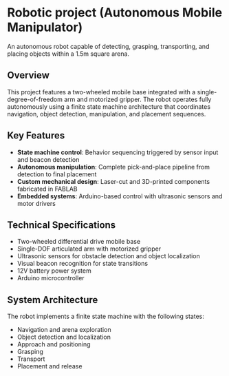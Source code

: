 # Robotic project (Autonomous Mobile Manipulator)
An autonomous robot capable of detecting, grasping, transporting, and placing objects within a 1.5m square arena.

## Overview
This project features a two-wheeled mobile base integrated with a single-degree-of-freedom arm and motorized gripper. The robot operates fully autonomously using a finite state machine architecture that coordinates navigation, object detection, manipulation, and placement sequences.

## Key Features
- **State machine control**: Behavior sequencing triggered by sensor input and beacon detection
- **Autonomous manipulation**: Complete pick-and-place pipeline from detection to final placement
- **Custom mechanical design**: Laser-cut and 3D-printed components fabricated in FABLAB
- **Embedded systems**: Arduino-based control with ultrasonic sensors and motor drivers

## Technical Specifications
- Two-wheeled differential drive mobile base
- Single-DOF articulated arm with motorized gripper
- Ultrasonic sensors for obstacle detection and object localization
- Visual beacon recognition for state transitions
- 12V battery power system
- Arduino microcontroller

## System Architecture
The robot implements a finite state machine with the following states:
- Navigation and arena exploration
- Object detection and localization
- Approach and positioning
- Grasping
- Transport
- Placement and release
